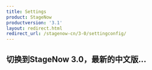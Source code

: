 ```yaml
---
title: Settings
product: StageNow
productversion: '3.1'
layout: redirect.html
redirect_url: /stagenow-cn/3-0/settingconfig/
---
```


## 切换到StageNow 3.0，最新的中文版...
